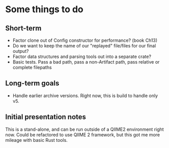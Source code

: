 # Some things to do

## Short-term

- Factor clone out of Config constructor for performance? (book Ch13)
- Do we want to keep the name of our "replayed" file/files for our final output?
- Factor data structures and parsing tools out into a separate crate?
- Basic tests. Pass a bad path, pass a non-Artifact path, pass relative or
complete filepaths

## Long-term goals

- Handle earlier archive versions. Right now, this is build to handle only v5.

## Initial presentation notes

This is a stand-alone, and can be run outside of a QIIME2 environment right now. Could be refactored to use QIIME 2 framework, but this got me more mileage with basic Rust tools.
